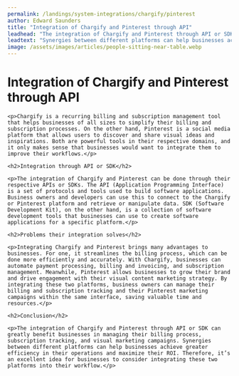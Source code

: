 ```yaml
---
permalink: /landings/system-integrations/chargify/pinterest
author: Edward Saunders
title: "Integration of Chargify and Pinterest through API"
leadhead: "The integration of Chargify and Pinterest through API or SDK can greatly benefit businesses in managing their billing process, subscription tracking, and visual marketing campaigns"
leadtext: "Synergies between different platforms can help businesses achieve greater efficiency in their operations and maximize their ROI. Therefore, it’s an excellent idea for businesses to consider integrating these two platforms into their workflow."
image: /assets/images/articles/people-sitting-near-table.webp
---
```

<div class="arttext">
	<h1>Integration of Chargify and Pinterest through API</h1>

	<p>Chargify is a recurring billing and subscription management tool that helps businesses of all sizes to simplify their billing and subscription processes. On the other hand, Pinterest is a social media platform that allows users to discover and share visual ideas and inspirations. Both are powerful tools in their respective domains, and it only makes sense that businesses would want to integrate them to improve their workflows.</p>

	<h2>Integration through API or SDK</h2>

	<p>The integration of Chargify and Pinterest can be done through their respective APIs or SDKs. The API (Application Programming Interface) is a set of protocols and tools used to build software applications. Business owners and developers can use this to connect to the Chargify or Pinterest platform and retrieve or manipulate data. SDK (Software Development Kit), on the other hand, is a collection of software development tools that businesses can use to create software applications for a specific platform.</p>

	<h2>Problems their integration solves</h2>

	<p>Integrating Chargify and Pinterest brings many advantages to businesses. For one, it streamlines the billing process, which can be done more efficiently and accurately. With Chargify, businesses can automate payment processing, billing and invoicing, and subscription management. Meanwhile, Pinterest allows businesses to grow their brand and drive engagement with their visual content marketing strategy. By integrating these two platforms, business owners can manage their billing and subscription tracking and their Pinterest marketing campaigns within the same interface, saving valuable time and resources.</p>

	<h2>Conclusion</h2>

	<p>The integration of Chargify and Pinterest through API or SDK can greatly benefit businesses in managing their billing process, subscription tracking, and visual marketing campaigns. Synergies between different platforms can help businesses achieve greater efficiency in their operations and maximize their ROI. Therefore, it’s an excellent idea for businesses to consider integrating these two platforms into their workflow.</p>

</div>
